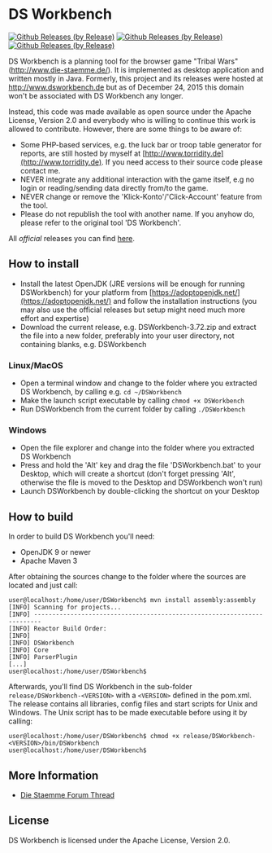 # DS Workbench

[![Github Releases (by Release)](https://img.shields.io/github/downloads/extremeCrazyCoder/dsworkbench/4.2.3/total.svg)](https://github.com/extremeCrazyCoder/dsworkbench/releases/tag/4.2.3)
[![Github Releases (by Release)](https://img.shields.io/github/downloads/extremeCrazyCoder/dsworkbench/4.2.2/total.svg)](https://github.com/extremeCrazyCoder/dsworkbench/releases/tag/4.2.2)
[![Github Releases (by Release)](https://img.shields.io/github/downloads/Torridity/dsworkbench/3.72/total.svg)](https://github.com/Torridity/dsworkbench/releases/tag/3.72)

DS Workbench is a planning tool for the browser game "Tribal Wars" (http://www.die-staemme.de/).
It is implemented as desktop application and written mostly in Java. Formerly, this project and
its releases were hosted at http://www.dsworkbench.de but as of December 24, 2015 this domain
won't be associated with DS Workbench any longer.

Instead, this code was made available as open source under the Apache License, Version 2.0 and
everybody who is willing to continue this work is allowed to contribute. However, there are some
things to be aware of:

* Some PHP-based services, e.g. the luck bar or troop table generator for reports, are still hosted
by myself at [http://www.torridity.de](http://www.torridity.de). If you need access to their source
code please contact me.
* NEVER integrate any additional interaction with the game itself, e.g no login or reading/sending
data directly from/to the game.
* NEVER change or remove the 'Klick-Konto'/'Click-Account' feature from the tool.
* Please do not republish the tool with another name. If you anyhow do, please refer to the original
tool 'DS Workbench'.

All *official* releases you can find [here](https://github.com/Torridity/dsworkbench/releases).

## How to install

* Install the latest OpenJDK (JRE versions will be enough for running DSWorkbench) for your platform from [https://adoptopenjdk.net/](https://adoptopenjdk.net/) and follow the installation instructions (you may also use the official releases but setup might need much more effort and expertise)
* Download the current release, e.g. DSWorkbench-3.72.zip and extract the file into a new folder, preferably into your user directory, not containing blanks, e.g. DSWorkbench

### Linux/MacOS

* Open a terminal window and change to the folder where you extracted DS Workbench, by calling e.g. `cd ~/DSWorkbench`
* Make the launch script executable by calling `chmod +x DSWorkbench`
* Run DSWorkbench from the current folder by calling `./DSWorkbench`

### Windows

* Open the file explorer and change into the folder where you extracted DS Workbench
* Press and hold the 'Alt' key and drag the file 'DSWorkbench.bat' to your Desktop, which will create a shortcut (don't forget pressing 'Alt', otherwise the file is moved to the Desktop and DSWorkbench won't run)
* Launch DSWorkbench by double-clicking the shortcut on your Desktop

## How to build

In order to build DS Workbench you'll need:

* OpenJDK 9 or newer
* Apache Maven 3

After obtaining the sources change to the folder where the sources are located and just call:

```
user@localhost:/home/user/DSWorkbench$ mvn install assembly:assembly
[INFO] Scanning for projects...
[INFO] ------------------------------------------------------------------------
[INFO] Reactor Build Order:
[INFO]
[INFO] DSWorkbench
[INFO] Core
[INFO] ParserPlugin
[...]
user@localhost:/home/user/DSWorkbench$
```

Afterwards, you'll find DS Workbench in the sub-folder `release/DSWorkbench-<VERSION>` with a
`<VERSION>` defined in the pom.xml. The release contains all libraries, config files and start
scripts for Unix and Windows. The Unix script has to be made executable before using it by calling:

```
user@localhost:/home/user/DSWorkbench$ chmod +x release/DSWorkbench-<VERSION>/bin/DSWorkbench
user@localhost:/home/user/DSWorkbench$
```

## More Information

* [Die Staemme Forum Thread](https://forum.die-staemme.de/index.php?threads/ds-workbench.80831/)

## License

DS Workbench is licensed under the Apache License, Version 2.0.

